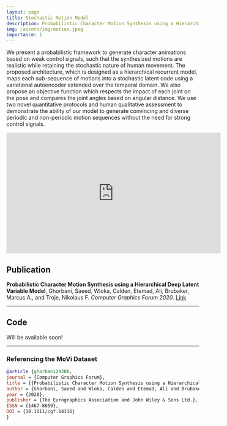 ```yaml
---
layout: page
title: Stochastic Motion Model
description: Probabilistic Character Motion Synthesis using a Hierarchical Deep Latent Variable Model
img: /assets/img/motion.jpeg
importance: 1
---
```


We present a probabilistic framework to generate character animations based on weak control signals, such that the synthesized motions are realistic while retaining the stochastic nature of human movement. The proposed architecture, which is designed as a hierarchical recurrent model, maps each sub-sequence of motions into a stochastic latent code using a variational autoencoder extended over the temporal domain. We also propose an objective function which respects the impact of each joint on the pose and compares the joint angles based on angular distance. We use two novel quantitative protocols and human qualitative assessment to demonstrate the ability of our model to generate convincing and diverse periodic and non-periodic motion sequences without the need for strong control signals.


<div class="row justify-content-sm-center">
    <iframe width="560" height="315" src="https://www.youtube.com/embed/r9F74LcGC0A" frameborder="0" allow="accelerometer; autoplay; clipboard-write; encrypted-media; gyroscope; picture-in-picture" allowfullscreen></iframe>
</div>


## Publication
**Probabilistic Character Motion Synthesis using a Hierarchical Deep Latent Variable Model**, Ghorbani, Saeed, Wloka, Calden, Etemad, Ali, Brubaker, Marcus A., and Troje, Nikolaus F. *Computer Graphics Forum 2020*. [Link](http://diglib.eg.org/handle/10.1111/cgf14116)

---

## Code
Will be available soon!

---

### Referencing the MoVi Dataset
```bibtex
@article {ghorbani2020b,
journal = {Computer Graphics Forum},
title = {{Probabilistic Character Motion Synthesis using a Hierarchical Deep Latent Variable Model}},
author = {Ghorbani, Saeed and Wloka, Calden and Etemad, Ali and Brubaker, Marcus A. and Troje, Nikolaus F.},
year = {2020},
publisher = {The Eurographics Association and John Wiley & Sons Ltd.},
ISSN = {1467-8659},
DOI = {10.1111/cgf.14116}
}
```